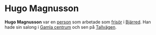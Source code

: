 # Hugo Magnusson

**Hugo Magnusson** var en [person](person.md) som arbetade som [frisör](frisör.md) i [Bjärred](Bjärred.md). Han hade sin salong i [Gamla centrum](Gamla%20centrum.md) och sen på [Tallvägen](Tallvägen.md).
